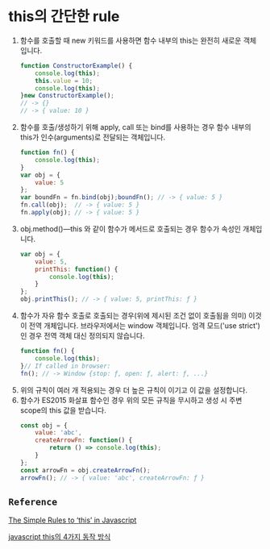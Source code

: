 # this의 간단한 rule

1. 함수를 호출할 때 new 키워드를 사용하면 함수 내부의 this는 완전히 새로운 객체입니다.
    ```javascript
    function ConstructorExample() {
        console.log(this);
        this.value = 10;
        console.log(this);
    }new ConstructorExample();
    // -> {}
    // -> { value: 10 }
    ```
2. 함수를 호출/생성하기 위해 apply, call 또는 bind를 사용하는 경우 함수 내부의 this가 인수(arguments)로 전달되는 객체입니다.
    ```javascript
    function fn() {
        console.log(this);
    }
    var obj = {
        value: 5
    };
    var boundFn = fn.bind(obj);boundFn(); // -> { value: 5 }
    fn.call(obj);  // -> { value: 5 }
    fn.apply(obj); // -> { value: 5 }
    ```
3. obj.method()—this 와 같이 함수가 메서드로 호출되는 경우 함수가 속성인 개체입니다.
    ```javascript
    var obj = {
        value: 5,
        printThis: function() {
            console.log(this);
        }
    };
    obj.printThis(); // -> { value: 5, printThis: ƒ }
    ```
4. 함수가 자유 함수 호출로 호출되는 경우(위에 제시된 조건 없이 호출됨을 의미) 이것이 전역 개체입니다. 브라우저에서는 window 객체입니다. 엄격 모드('use strict')인 경우 전역 객체 대신 정의되지 않습니다.
    ```javascript
    function fn() {
        console.log(this);
    }// If called in browser:
    fn(); // -> Window {stop: ƒ, open: ƒ, alert: ƒ, ...}
    ```
5. 위의 규칙이 여러 개 적용되는 경우 더 높은 규칙이 이기고 이 값을 설정합니다.
6. 함수가 ES2015 화살표 함수인 경우 위의 모든 규칙을 무시하고 생성 시 주변 scope의 this 값을 받습니다.
    ```javascript
    const obj = {
        value: 'abc',
        createArrowFn: function() {
            return () => console.log(this);
        }
    };
    const arrowFn = obj.createArrowFn();
    arrowFn(); // -> { value: 'abc', createArrowFn: ƒ } 
    ```

`Reference`
---
[The Simple Rules to ‘this’ in Javascript](https://codeburst.io/the-simple-rules-to-this-in-javascript-35d97f31bde3 "The Simple Rules to ‘this’ in Javascript")

[javascript this의 4가지 동작 방식](https://yuddomack.tistory.com/entry/%EC%9E%90%EB%B0%94%EC%8A%A4%ED%81%AC%EB%A6%BD%ED%8A%B8-this%EC%9D%98-4%EA%B0%80%EC%A7%80-%EB%8F%99%EC%9E%91-%EB%B0%A9%EC%8B%9D)